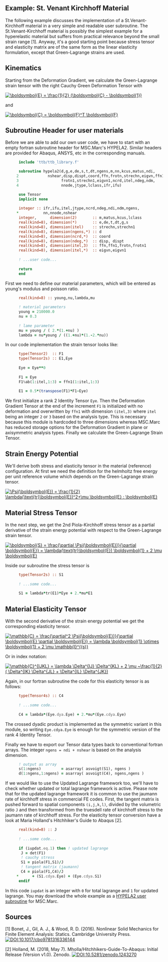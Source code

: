 ## Example: St. Venant Kirchhoff Material

The following example discusses the implementation of a St.Venant-Kirchhoff material in a very simple and readable user subroutine. The St.Venant-Kirchhoff material is possibly the simplest example for a hyperelastic material but suffers from practical relevance beyond the small strain range [1]. Anyway, it's a good starting point because stress tensor and elasticity matrix are of the same form as the linear elasticity formulation, except that Green-Lagrange strains are used.

## Kinematics
Starting from the Deformation Gradient, we calculate the Green-Lagrange strain tensor with the right Cauchy Green Deformation Tensor with

<a href="https://www.codecogs.com/eqnedit.php?latex=\boldsymbol{E}&space;=&space;\frac{1}{2}&space;(\boldsymbol{C}&space;-&space;\boldsymbol{1})" target="_blank"><img src="https://latex.codecogs.com/gif.latex?\boldsymbol{E}&space;=&space;\frac{1}{2}&space;(\boldsymbol{C}&space;-&space;\boldsymbol{1})" title="\boldsymbol{E} = \frac{1}{2} (\boldsymbol{C} - \boldsymbol{1})" /></a>

and 

<a href="https://www.codecogs.com/eqnedit.php?latex=\boldsymbol{C}&space;=&space;\boldsymbol{F}^T&space;\boldsymbol{F}" target="_blank"><img src="https://latex.codecogs.com/gif.latex?\boldsymbol{C}&space;=&space;\boldsymbol{F}^T&space;\boldsymbol{F}" title="\boldsymbol{C} = \boldsymbol{F}^T \boldsymbol{F}" /></a>

## Subroutine Header for user materials
Before we are able to add our own user code, we have to start with an empty fortran subroutine header for MSC.Marc's HYPELA2. Similar headers are provided for Abaqus, ANSYS, etc in the corresponding manuals.

```fortran
      include 'ttb/ttb_library.f'

      subroutine hypela2(d,g,e,de,s,t,dt,ngens,m,nn,kcus,matus,ndi,
     2             nshear,disp,dispt,coord,ffn,frotn,strechn,eigvn,ffn1,
     3                   frotn1,strechn1,eigvn1,ncrd,itel,ndeg,ndm,
     4                   nnode,jtype,lclass,ifr,ifu)

      use Tensor
      implicit none
     
      integer :: ifr,ifu,itel,jtype,ncrd,ndeg,ndi,ndm,ngens,
     *           nn,nnode,nshear
      integer,      dimension(2)       :: m,matus,kcus,lclass
      real(kind=8), dimension(*)       :: e,de,t,dt,g,s
      real(kind=8), dimension(itel)    :: strechn,strechn1
      real(kind=8), dimension(ngens,*) :: d
      real(kind=8), dimension(ncrd,*)  :: coord
      real(kind=8), dimension(ndeg,*)  :: disp, dispt
      real(kind=8), dimension(itel,3)  :: ffn,ffn1,frotn,frotn1
      real(kind=8), dimension(itel,*)  :: eigvn,eigvn1
      
      ! ...user code...
      
      return
      end
```

First we need to define our material parameters, which will be entered as young's modulus and poisson ratio.

```fortran
      real(kind=8) :: young,nu,lambda,mu
      
      ! material parameters
      young = 210000.0
      nu = 0.3
      
      ! lame parameter
      mu = young / ( 2.*(1.+nu) )
      lambda = nu*young / ((1.+nu)*(1.-2.*nu))
```

In our code implementation the strain tensor looks like:

```fortran
      type(Tensor2)  :: F1
      type(Tensor2s) :: E1,Eye
      
      Eye = Eye**0
      
      F1 = Eye
      F1%ab(1:itel,1:3) = ffn1(1:itel,1:3)
      
      E1 = 0.5*(transpose(F1)*F1-Eye)
```

We first initialize a rank 2 Identity Tensor `Eye`. Then the Deformation Gradient Tensor at the end of the increment `F1` is initialized with no deformation and overwritten by `ffn1` with dimension `(itel,3)` where `itel` being an integer `2` or `3` based on the analysis type. This is necessary because this module is hardcoded to three dimensions whereas MSC.Marc has reduced storage options for the Deformation Gradient in plane or axisymmetric analysis types. Finally we calculate the Green-Lagrange Strain Tensor.

## Strain Energy Potential
We'll derive both stress and elasticity tensor in the material (reference) configuration. At first we need the definition for the helmholtz free energy per unit reference volume which depends on the Green-Lagrange strain tensor.

<a href="https://www.codecogs.com/eqnedit.php?latex=\Psi(\boldsymbol{E})&space;=&space;\frac{1}{2}&space;\lambda(\text{tr}\boldsymbol{E})^2&plus;\mu&space;\boldsymbol{E}&space;:&space;\boldsymbol{E}" target="_blank"><img src="https://latex.codecogs.com/gif.latex?\Psi(\boldsymbol{E})&space;=&space;\frac{1}{2}&space;\lambda(\text{tr}\boldsymbol{E})^2&plus;\mu&space;\boldsymbol{E}&space;:&space;\boldsymbol{E}" title="\Psi(\boldsymbol{E}) = \frac{1}{2} \lambda(\text{tr}\boldsymbol{E})^2+\mu \boldsymbol{E} : \boldsymbol{E}" /></a>

## Material Stress Tensor
In the next step, we get the 2nd Piola-Kirchhoff stress tensor as a partial derivative of the strain energy potential with respect to the Green-Lagrange strain tensor.

<a href="https://www.codecogs.com/eqnedit.php?latex=\boldsymbol{S}&space;=&space;\frac{\partial&space;\Psi(\boldsymbol{E})}{\partial&space;\boldsymbol{E}}&space;=&space;\lambda(\text{tr}\boldsymbol{E})&space;\boldsymbol{1}&space;&plus;&space;2&space;\mu&space;\boldsymbol{E}" target="_blank"><img src="https://latex.codecogs.com/gif.latex?\boldsymbol{S}&space;=&space;\frac{\partial&space;\Psi(\boldsymbol{E})}{\partial&space;\boldsymbol{E}}&space;=&space;\lambda(\text{tr}\boldsymbol{E})&space;\boldsymbol{1}&space;&plus;&space;2&space;\mu&space;\boldsymbol{E}" title="\boldsymbol{S} = \frac{\partial \Psi(\boldsymbol{E})}{\partial \boldsymbol{E}} = \lambda(\text{tr}\boldsymbol{E}) \boldsymbol{1} + 2 \mu \boldsymbol{E}" /></a>

Inside our subroutine the stress tensor is

```fortran
      type(Tensor2s) :: S1
      	  
      ! ...some code...
      
      S1 = lambda*tr(E1)*Eye + 2.*mu*E1
```

## Material Elasticity Tensor
With the second derivative of the strain energy potential we get the corresponding elasticity tensor.

<a href="https://www.codecogs.com/eqnedit.php?latex=\mathbb{C}&space;=&space;\frac{\partial^2&space;\Psi(\boldsymbol{E})}{\partial&space;\boldsymbol{E}&space;\partial&space;\boldsymbol{E}}&space;=&space;\lambda&space;\boldsymbol{1}&space;\otimes&space;\boldsymbol{1}&space;&plus;&space;2&space;\mu&space;\mathbb{I}^{(s)}" target="_blank"><img src="https://latex.codecogs.com/gif.latex?\mathbb{C}&space;=&space;\frac{\partial^2&space;\Psi(\boldsymbol{E})}{\partial&space;\boldsymbol{E}&space;\partial&space;\boldsymbol{E}}&space;=&space;\lambda&space;\boldsymbol{1}&space;\otimes&space;\boldsymbol{1}&space;&plus;&space;2&space;\mu&space;\mathbb{I}^{(s)}" title="\mathbb{C} = \frac{\partial^2 \Psi(\boldsymbol{E})}{\partial \boldsymbol{E} \partial \boldsymbol{E}} = \lambda \boldsymbol{1} \otimes \boldsymbol{1} + 2 \mu \mathbb{I}^{(s)}" /></a>

Or in index notation:

<a href="https://www.codecogs.com/eqnedit.php?latex=\mathbb{C}^{IJKL}&space;=&space;\lambda&space;\Delta^{IJ}&space;\Delta^{KL}&space;&plus;&space;2&space;\mu&space;~\frac{1}{2}&space;(&space;\Delta^{IK}&space;\Delta^{JL}&space;&plus;&space;\Delta^{IL}&space;\Delta^{JK})" target="_blank"><img src="https://latex.codecogs.com/gif.latex?\mathbb{C}^{IJKL}&space;=&space;\lambda&space;\Delta^{IJ}&space;\Delta^{KL}&space;&plus;&space;2&space;\mu&space;~\frac{1}{2}&space;(&space;\Delta^{IK}&space;\Delta^{JL}&space;&plus;&space;\Delta^{IL}&space;\Delta^{JK})" title="\mathbb{C}^{IJKL} = \lambda \Delta^{IJ} \Delta^{KL} + 2 \mu ~\frac{1}{2} ( \Delta^{IK} \Delta^{JL} + \Delta^{IL} \Delta^{JK})" /></a>

Again, in our fortran subroutine the code for this elasticity tensor is as follows:

```fortran
      type(Tensor4s) :: C4
      
      ! ...some code...
      
      C4 = lambda*(Eye.dya.Eye) + 2.*mu*(Eye.cdya.Eye)
```

The crossed dyadic product is implemented as the symmetric variant in this module, so writing `Eye.cdya.Eye` is enough for the symmetric version of the rank 4 Identity Tensor.

Finally we have to export our Tensor data types back to conventional fortran arrays. The integer `ngens = ndi + nshear` is based on the analysis dimension. 

```fortran
      ! output as array
      s(1:ngens)         = asarray( asvoigt(S1), ngens )
      d(1:ngens,1:ngens) = asarray( asvoigt(C4), ngens,ngens )
```

If we would like to use the Updated Lagrange framework too, we'll have to check whether updated or total lagrange framework is active. Please note that for the updated lagrange framework it is common to use the jaumann rate of kirchhoff stress in commercial FE codes. First, the tangent matrix is pushed forward to spatial components `(i,j,k,l)`, divided by the volumetric ratio `J` and then transformed from the truesdell rate of kirchhoff stress to the jaumann rate of kirchhoff stress. For the elasticity tensor conversion have a look at Maria Holland's Hitchhiker's Guide to Abaqus [2].

```fortran
      real(kind=8) :: J
      
      ! ...some code...
      
      if (iupdat.eq.1) then ! updated lagrange
       J = det(F1)
       ! cauchy stress
       S1 = piola(F1,S1)/J
       ! tangent matrix (jaumann)
       C4 = piola(F1,C4)/J
     *      + (S1.cdya.Eye) + (Eye.cdya.S1)
      endif
```

In this code `iupdat` is an integer with `0` for total lagrange and `1` for updated lagrange. You may download the whole example as a [HYPELA2 user subroutine](examples/hypela2_stvenantkirchhoff.f) for MSC.Marc.

## Sources
[1] Bonet, J., Gil, A. J., & Wood, R. D. (2016). Nonlinear Solid Mechanics for Finite Element Analysis: Statics. Cambridge University Press. [![DOI:10.1017/cbo9781316336144](https://zenodo.org/badge/DOI/10.1017/cbo9781316336144.svg)](https://doi.org/10.1017/cbo9781316336144)

[2] Holland, M. (2018, May 7). Mholla/Hitchhikers-Guide-To-Abaqus: Initial Release (Version v1.0). Zenodo. [![DOI:10.5281/zenodo.1243270](https://zenodo.org/badge/DOI/10.5281/zenodo.1243270.svg)](https://doi.org/10.5281/zenodo.1243270)